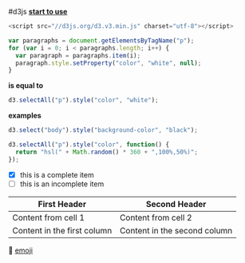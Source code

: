 #d3js
**[start to use](http://d3js.org/)**
```javascript
<script src="//d3js.org/d3.v3.min.js" charset="utf-8"></script>
```




```javascript
var paragraphs = document.getElementsByTagName("p");
for (var i = 0; i < paragraphs.length; i++) {
  var paragraph = paragraphs.item(i);
  paragraph.style.setProperty("color", "white", null);
}
```
**is equal to**
```javascript
d3.selectAll("p").style("color", "white");
```
**examples**
```javascript
d3.select("body").style("background-color", "black");
```
```javascript
d3.selectAll("p").style("color", function() {
  return "hsl(" + Math.random() * 360 + ",100%,50%)";
});
```
- [x] this is a complete item
- [ ] this is an incomplete item

First Header | Second Header
------------ | -------------
Content from cell 1 | Content from cell 2
Content in the first column | Content in the second column

:dart:
[emoji](http://www.emoji-cheat-sheet.com/)
